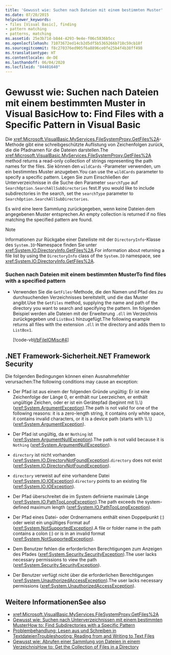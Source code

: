 ```yaml
---
title: 'Gewusst wie: Suchen nach Dateien mit einem bestimmten Muster'
ms.date: 07/20/2015
helpviewer_keywords:
- files [Visual Basic], finding
- pattern matching
- patterns, matching
ms.assetid: 25e3b71d-b844-4293-9e4e-f06c5836b5cc
ms.openlocfilehash: 71073672ed14cb2d5df5b5365266b718c59cb18f
ms.sourcegitcommit: f8c270376ed905f6a8896ce0fe25b4f4b38ff498
ms.translationtype: HT
ms.contentlocale: de-DE
ms.lasthandoff: 06/04/2020
ms.locfileid: "84401640"
---
```

# <a name="how-to-find-files-with-a-specific-pattern-in-visual-basic"></a><span data-ttu-id="b7ce9-102">Gewusst wie: Suchen nach Dateien mit einem bestimmten Muster in Visual Basic</span><span class="sxs-lookup"><span data-stu-id="b7ce9-102">How to: Find Files with a Specific Pattern in Visual Basic</span></span>

<span data-ttu-id="b7ce9-103">Die <xref:Microsoft.VisualBasic.MyServices.FileSystemProxy.GetFiles%2A>-Methode gibt eine schreibgeschützte Auflistung von Zeichenfolgen zurück, die die Pfadnamen für die Dateien darstellen.</span><span class="sxs-lookup"><span data-stu-id="b7ce9-103">The <xref:Microsoft.VisualBasic.MyServices.FileSystemProxy.GetFiles%2A> method returns a read-only collection of strings representing the path names for the files.</span></span> <span data-ttu-id="b7ce9-104">Sie können den `wildCards` -Parameter verwenden, um ein bestimmtes Muster anzugeben.</span><span class="sxs-lookup"><span data-stu-id="b7ce9-104">You can use the `wildCards` parameter to specify a specific pattern.</span></span> <span data-ttu-id="b7ce9-105">Legen Sie zum Einschließen der Unterverzeichnisse in die Suche den Parameter `searchType` auf `SearchOption.SearchAllSubDirectories` fest.</span><span class="sxs-lookup"><span data-stu-id="b7ce9-105">If you would like to include subdirectories in the search, set the `searchType` parameter to `SearchOption.SearchAllSubDirectories`.</span></span>  
  
 <span data-ttu-id="b7ce9-106">Es wird eine leere Sammlung zurückgegeben, wenn keine Dateien dem angegebenen Muster entsprechen.</span><span class="sxs-lookup"><span data-stu-id="b7ce9-106">An empty collection is returned if no files matching the specified pattern are found.</span></span>  
  
> [!NOTE]
> <span data-ttu-id="b7ce9-107">Informationen zur Rückgabe einer Dateiliste mit der `DirectoryInfo`-Klasse des `System.IO`-Namespace finden Sie unter <xref:System.IO.DirectoryInfo.GetFiles%2A>.</span><span class="sxs-lookup"><span data-stu-id="b7ce9-107">For information about returning a file list by using the `DirectoryInfo` class of the `System.IO` namespace, see <xref:System.IO.DirectoryInfo.GetFiles%2A>.</span></span>  
  
### <a name="to-find-files-with-a-specified-pattern"></a><span data-ttu-id="b7ce9-108">Suchen nach Dateien mit einem bestimmten Muster</span><span class="sxs-lookup"><span data-stu-id="b7ce9-108">To find files with a specified pattern</span></span>  
  
- <span data-ttu-id="b7ce9-109">Verwenden Sie die `GetFiles`-Methode, die den Namen und Pfad des zu durchsuchenden Verzeichnisses bereitstellt, und die das Muster angibt.</span><span class="sxs-lookup"><span data-stu-id="b7ce9-109">Use the `GetFiles` method, supplying the name and path of the directory you want to search and specifying the pattern.</span></span> <span data-ttu-id="b7ce9-110">Im folgenden Beispiel werden alle Dateien mit der Erweiterung `.dll` im Verzeichnis zurückgegeben und `ListBox1` hinzugefügt.</span><span class="sxs-lookup"><span data-stu-id="b7ce9-110">The following example returns all files with the extension `.dll` in the directory and adds them to `ListBox1`.</span></span>  
  
     [!code-vb[VbFileIOMisc#4](~/samples/snippets/visualbasic/VS_Snippets_VBCSharp/VbFileIOMisc/VB/Class1.vb#4)]  
  
## <a name="net-framework-security"></a><span data-ttu-id="b7ce9-111">.NET Framework-Sicherheit</span><span class="sxs-lookup"><span data-stu-id="b7ce9-111">.NET Framework Security</span></span>  

 <span data-ttu-id="b7ce9-112">Die folgenden Bedingungen können einen Ausnahmefehler verursachen:</span><span class="sxs-lookup"><span data-stu-id="b7ce9-112">The following conditions may cause an exception:</span></span>  
  
- <span data-ttu-id="b7ce9-113">Der Pfad ist aus einem der folgenden Gründe ungültig: Er ist eine Zeichenfolge der Länge 0, er enthält nur Leerzeichen, er enthält ungültige Zeichen, oder er ist ein Gerätepfad (beginnt mit \\\\.\\) (<xref:System.ArgumentException>).</span><span class="sxs-lookup"><span data-stu-id="b7ce9-113">The path is not valid for one of the following reasons: it is a zero-length string, it contains only white space, it contains invalid characters, or it is a device path (starts with \\\\.\\) (<xref:System.ArgumentException>).</span></span>  
  
- <span data-ttu-id="b7ce9-114">Der Pfad ist ungültig, da er `Nothing` ist (<xref:System.ArgumentNullException>).</span><span class="sxs-lookup"><span data-stu-id="b7ce9-114">The path is not valid because it is `Nothing` (<xref:System.ArgumentNullException>).</span></span>  
  
- <span data-ttu-id="b7ce9-115">`directory` ist nicht vorhanden (<xref:System.IO.DirectoryNotFoundException>).</span><span class="sxs-lookup"><span data-stu-id="b7ce9-115">`directory` does not exist (<xref:System.IO.DirectoryNotFoundException>).</span></span>  
  
- <span data-ttu-id="b7ce9-116">`directory` verweist auf eine vorhandene Datei (<xref:System.IO.IOException>).</span><span class="sxs-lookup"><span data-stu-id="b7ce9-116">`directory` points to an existing file (<xref:System.IO.IOException>).</span></span>  
  
- <span data-ttu-id="b7ce9-117">Der Pfad überschreitet die im System definierte maximale Länge (<xref:System.IO.PathTooLongException>).</span><span class="sxs-lookup"><span data-stu-id="b7ce9-117">The path exceeds the system-defined maximum length (<xref:System.IO.PathTooLongException>).</span></span>  
  
- <span data-ttu-id="b7ce9-118">Der Pfad eines Datei- oder Ordnernamens enthält einen Doppelpunkt (:) oder weist ein ungültiges Format auf (<xref:System.NotSupportedException>).</span><span class="sxs-lookup"><span data-stu-id="b7ce9-118">A file or folder name in the path contains a colon (:) or is in an invalid format (<xref:System.NotSupportedException>).</span></span>  
  
- <span data-ttu-id="b7ce9-119">Dem Benutzer fehlen die erforderlichen Berechtigungen zum Anzeigen des Pfades (<xref:System.Security.SecurityException>).</span><span class="sxs-lookup"><span data-stu-id="b7ce9-119">The user lacks necessary permissions to view the path (<xref:System.Security.SecurityException>).</span></span>  
  
- <span data-ttu-id="b7ce9-120">Der Benutzer verfügt nicht über die erforderlichen Berechtigungen (<xref:System.UnauthorizedAccessException>).</span><span class="sxs-lookup"><span data-stu-id="b7ce9-120">The user lacks necessary permissions (<xref:System.UnauthorizedAccessException>).</span></span>  
  
## <a name="see-also"></a><span data-ttu-id="b7ce9-121">Weitere Informationen</span><span class="sxs-lookup"><span data-stu-id="b7ce9-121">See also</span></span>

- <xref:Microsoft.VisualBasic.MyServices.FileSystemProxy.GetFiles%2A>
- [<span data-ttu-id="b7ce9-122">Gewusst wie: Suchen nach Unterverzeichnissen mit einem bestimmten Muster</span><span class="sxs-lookup"><span data-stu-id="b7ce9-122">How to: Find Subdirectories with a Specific Pattern</span></span>](how-to-find-subdirectories-with-a-specific-pattern.md)
- [<span data-ttu-id="b7ce9-123">Problembehandlung: Lesen aus und Schreiben in Textdateien</span><span class="sxs-lookup"><span data-stu-id="b7ce9-123">Troubleshooting: Reading from and Writing to Text Files</span></span>](troubleshooting-reading-from-and-writing-to-text-files.md)
- [<span data-ttu-id="b7ce9-124">Gewusst wie: Abrufen einer Sammlung von Dateien in einem Verzeichnis</span><span class="sxs-lookup"><span data-stu-id="b7ce9-124">How to: Get the Collection of Files in a Directory</span></span>](how-to-get-the-collection-of-files-in-a-directory.md)
